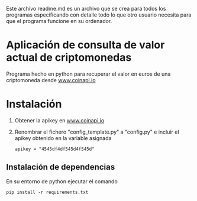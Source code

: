 Este archivo readme.md es un archivo que se crea para todos los programas especificando con detalle todo lo que otro usuario necesita para que el programa funcione en su ordenador.

# Aplicación de consulta de valor actual de criptomonedas
Programa hecho en python para recuperar el valor en euros de una criptomoneda desde www.coinapi.io

# Instalación
1. Obtener la apikey en www.coinapi.io
2. Renombrar el fichero "config_template.py" a "config.py" e incluir el apikey obtenido en la variable asignada

    ```
    apikey = "4545df4df545d4f545d"
    ```
## Instalación de dependencias
En su entorno de python ejecutar el comando

```
pip install -r requirements.txt
```
